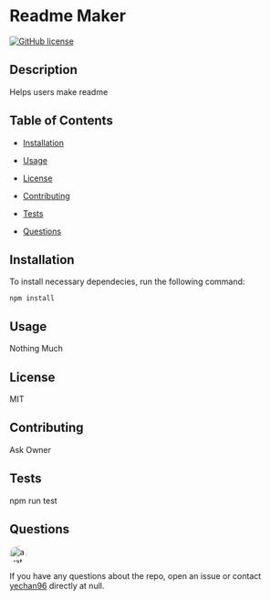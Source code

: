 # Readme Maker
[![GitHub license](https://img.shields.io/badge/license-MIT-blue.svg)](https://github.com/yechan96/bootcamp_hw9_ReadMeMaker)
## Description

Helps users make readme

## Table of Contents

* [Installation](#installation)

* [Usage](#usage)

* [License](#license)

* [Contributing](#contributing)

* [Tests](#tests)

* [Questions](#questions)

## Installation

To install necessary dependecies, run the following command:

```
npm install
```

## Usage

Nothing Much

## License

MIT

## Contributing

Ask Owner

## Tests

npm run test

## Questions

<img src="https://avatars2.githubusercontent.com/u/26846530?v=4" alt="avatar" style="border-radius: 16px" width="30">

If you have any questions about the repo, open an issue or contact [yechan96](https://api.github.com/users/yechan96) directly at null.

